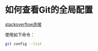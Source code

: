 # 如何查看Git的全局配置

[stackoverflow连接](<https://stackoverflow.com/questions/12254076/how-do-i-show-my-global-git-configuration>)

使用如下命令：

```bash
git config --list
```



